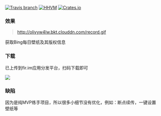 [![Travis branch](https://img.shields.io/travis/rust-lang/rust/master.svg?style=plastic)]()
[![HHVM](https://img.shields.io/hhvm/symfony/symfony.svg?style=plastic)]()
[![Crates.io](https://img.shields.io/crates/d/rustc-serialize.svg?style=plastic)]()

### 效果
> http://olivyw4lw.bkt.clouddn.com/record.gif

获取Bing每日壁纸及其版权信息

### 下载
已上传到fir.im应用分发平台，扫码下载即可

![](http://oasusatoz.bkt.clouddn.com/17-3-9/74114131-file_1489024894633_3335.png)
### 缺陷
因为是纯MVP练手项目，所以很多小细节没有优化，例如：断点续传，一键设置壁纸等
